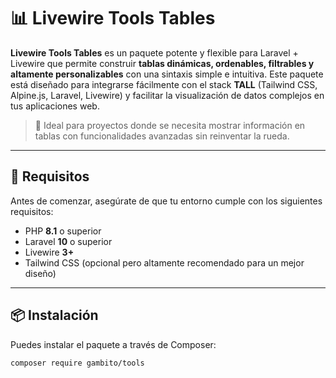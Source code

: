 # 📊 Livewire Tools Tables

**Livewire Tools Tables** es un paquete potente y flexible para Laravel + Livewire que permite construir **tablas dinámicas, ordenables, filtrables y altamente personalizables** con una sintaxis simple e intuitiva. Este paquete está diseñado para integrarse fácilmente con el stack **TALL** (Tailwind CSS, Alpine.js, Laravel, Livewire) y facilitar la visualización de datos complejos en tus aplicaciones web.

> 🔧 Ideal para proyectos donde se necesita mostrar información en tablas con funcionalidades avanzadas sin reinventar la rueda.

---

## 🚀 Requisitos

Antes de comenzar, asegúrate de que tu entorno cumple con los siguientes requisitos:

- PHP **8.1** o superior
- Laravel **10** o superior
- Livewire **3+**
- Tailwind CSS (opcional pero altamente recomendado para un mejor diseño)

---

## 📦 Instalación

Puedes instalar el paquete a través de Composer:

```bash
composer require gambito/tools

